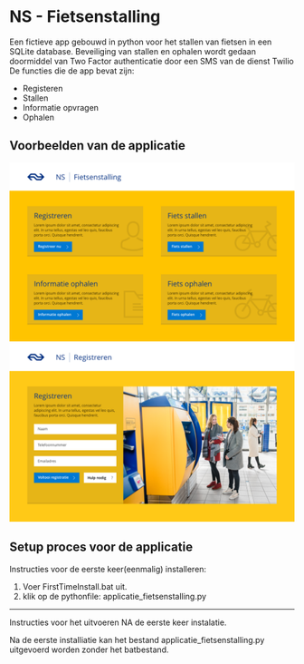 # NS - Fietsenstalling
Een fictieve app gebouwd in python voor het stallen van fietsen in een SQLite database. Beveiliging van stallen en ophalen wordt gedaan doormiddel van Two Factor authenticatie door een SMS van de dienst Twilio
De functies die de app bevat zijn:
- Registeren
- Stallen
- Informatie opvragen
- Ophalen

## Voorbeelden van de applicatie
![home](https://raw.githubusercontent.com/vincevannoort/miniproject-programmeren/master/ontwerp/exports/Home.png?token=AP6HvcMl1B_x0JNzF62MqBbczT2j4idPks5YGv_rwA%3D%3D)
![home](https://raw.githubusercontent.com/vincevannoort/miniproject-programmeren/master/ontwerp/exports/Registreren.png?token=AP6HvXZoCp_TpiL-2haoSRw8Ip1yMgswks5YGwALwA%3D%3D)

## Setup proces voor de applicatie
Instructies voor de eerste keer(eenmalig) installeren:

1. Voer FirstTimeInstall.bat uit.
2. klik op de pythonfile: applicatie_fietsenstalling.py
____________________________________________________________________________________________________________________________________________________________________________

Instructies voor het uitvoeren NA de eerste keer instalatie.

Na de eerste installiatie kan het bestand applicatie_fietsenstalling.py uitgevoerd worden zonder het batbestand.
